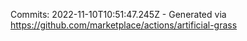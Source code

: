 Commits: 2022-11-10T10:51:47.245Z - Generated via https://github.com/marketplace/actions/artificial-grass
<br>
